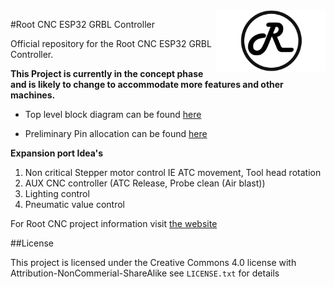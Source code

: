 <img align="right" width=175 src="Media/R_Logo.png" />


#Root CNC ESP32 GRBL Controller

Official repository for the Root CNC ESP32 GRBL Controller. 

**This Project is currently in the concept phase and is likely to change to accommodate more features and other machines.**

- Top level block diagram can be found [here](Concept_Idea.svg)

- Preliminary Pin allocation can be found [here](ESP32_ROOT_4_PINOUT.xlsx) 

**Expansion port Idea's**
1. Non critical Stepper motor control IE ATC movement, Tool head rotation
2. AUX CNC controller (ATC Release, Probe clean (Air blast)) 
3. Lighting control
4. Pneumatic value control 


For Root CNC project information 
visit [the website](https://rootcnc.com)

##License

This project is licensed under the Creative Commons 4.0 license with 
Attribution-NonCommerial-ShareAlike see `LICENSE.txt` for details
